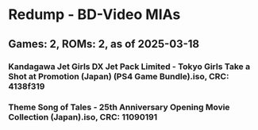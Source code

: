 # Redump - BD-Video MIAs
## Games: 2, ROMs: 2, as of 2025-03-18

### Kandagawa Jet Girls DX Jet Pack Limited - Tokyo Girls Take a Shot at Promotion (Japan) (PS4 Game Bundle).iso, CRC: 4138f319
### Theme Song of Tales - 25th Anniversary Opening Movie Collection (Japan).iso, CRC: 11090191
